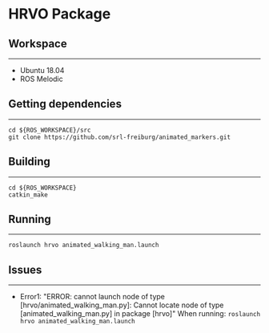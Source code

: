HRVO Package
================

## Workspace
------------
- Ubuntu 18.04
- ROS Melodic

## Getting dependencies
------------
```
cd ${ROS_WORKSPACE}/src
git clone https://github.com/srl-freiburg/animated_markers.git
```

## Building
------------
```
cd ${ROS_WORKSPACE}
catkin_make
```

## Running
------------
```
roslaunch hrvo animated_walking_man.launch
```

## Issues
------------
- Error1: "ERROR: cannot launch node of type [hrvo/animated_walking_man.py]: Cannot locate node of type [animated_walking_man.py] in package [hrvo]"
When running: ``` roslaunch hrvo animated_walking_man.launch ```

